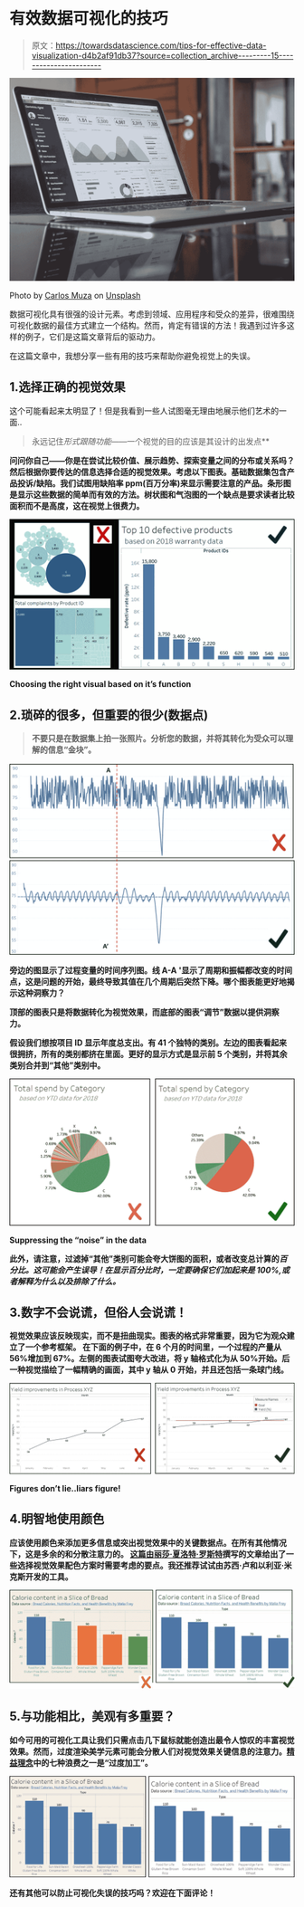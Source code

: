 # 有效数据可视化的技巧

> 原文：<https://towardsdatascience.com/tips-for-effective-data-visualization-d4b2af91db37?source=collection_archive---------15----------------------->

![](img/91eb52800e71c48070e3f848b7c65dce.png)

Photo by [Carlos Muza](https://unsplash.com/@kmuza?utm_source=medium&utm_medium=referral) on [Unsplash](https://unsplash.com?utm_source=medium&utm_medium=referral)

数据可视化具有很强的设计元素。考虑到领域、应用程序和受众的差异，很难围绕可视化数据的最佳方式建立一个结构。然而，肯定有错误的方法！我遇到过许多这样的例子，它们是这篇文章背后的驱动力。

在这篇文章中，我想分享一些有用的技巧来帮助你避免视觉上的失误。

## 1.选择正确的视觉效果

这个可能看起来太明显了！但是我看到一些人试图毫无理由地展示他们艺术的一面..

> 永远记住*形式跟随功能*——一个视觉的目的应该是其设计的出发点**

**问问你自己——你是在尝试比较价值、展示趋势、探索变量之间的分布或关系吗？然后根据你要传达的信息选择合适的视觉效果。考虑以下图表。基础数据集包含产品投诉/缺陷。我们试图用缺陷率 ppm(百万分率)来显示需要注意的产品。条形图是显示这些数据的简单而有效的方法。树状图和气泡图的一个缺点是要求读者比较面积而不是高度，这在视觉上很费力。**

**![](img/9444c6270a3aaa281e068af4c12ddcdc.png)**

**Choosing the right visual based on it’s function**

## **2.琐碎的很多，但重要的很少(数据点)**

> **不要只是在数据集上拍一张照片。分析您的数据，并将其转化为受众可以理解的信息“金块”。**

**![](img/12a3e967ddfb430b702b70b1ff6ed875.png)**

**旁边的图显示了过程变量的时间序列图。线 A-A '显示了周期和振幅都改变的时间点，这是问题的开始，最终导致其值在几个周期后突然下降。哪个图表能更好地揭示这种洞察力？**

**顶部的图表只是将数据转化为视觉效果，而底部的图表“调节”数据以提供洞察力。**

**假设我们想按项目 ID 显示年度总支出。有 41 个独特的类别。左边的图表看起来很拥挤，所有的类别都挤在里面。更好的显示方式是显示前 5 个类别，并将其余类别合并到“其他”类别中。**

**![](img/3be2c2cf1ed61aa54354e336a0779293.png)**

**Suppressing the “noise” in the data**

**此外，请注意，过滤掉“其他”类别可能会夸大饼图的面积，或者改变总计算的*百分比。这可能会产生误导！在显示百分比时，一定要确保它们加起来是 100%,或者解释为什么以及排除了什么。***

## **3.数字不会说谎，但俗人会说谎！**

**视觉效果应该反映现实，而不是扭曲现实。图表的格式非常重要，因为它为观众建立了一个参考框架。
在下面的例子中，在 6 个月的时间里，一个过程的产量从 56%增加到 67%。左侧的图表试图夸大改进，将 y 轴格式化为从 50%开始。后一种视觉描绘了一幅精确的画面，其中 y 轴从 0 开始，并且还包括一条球门线。**

**![](img/e1b2b870eef1ae9507de49f4d8493545.png)**

**Figures don’t lie..liars figure!**

## **4.明智地使用颜色**

**应该使用颜色来添加更多信息或突出视觉效果中的关键数据点。在所有其他情况下，这是多余的和分散注意力的。
[这篇由](https://blog.datawrapper.de/colors/)[丽莎·夏洛特·罗斯特](https://medium.com/u/226ec929d1ed?source=post_page-----d4b2af91db37--------------------------------)撰写的文章给出了一些选择视觉效果配色方案时需要考虑的要点。我还推荐试试由苏西·卢和以利亚·米克斯开发的工具。**

**![](img/be061b1817da688cd0f62b6d5c73d0ae.png)**

## **5.与功能相比，美观有多重要？**

**如今可用的可视化工具让我们只需点击几下鼠标就能创造出最令人惊叹的丰富视觉效果。然而，过度渲染美学元素可能会分散人们对视觉效果关键信息的注意力。[精益理念](https://en.wikipedia.org/wiki/Lean_manufacturing)中的七种浪费之一是“过度加工”。**

**![](img/d3e22d748842b21a8d08528ee0272d53.png)**

**还有其他可以防止可视化失误的技巧吗？欢迎在下面评论！**